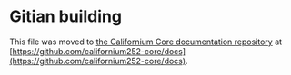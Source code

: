 Gitian building
================

This file was moved to [the Californium Core documentation repository](https://github.com/californium252-core/docs/blob/master/gitian-building.md) at [https://github.com/californium252-core/docs](https://github.com/californium252-core/docs).
